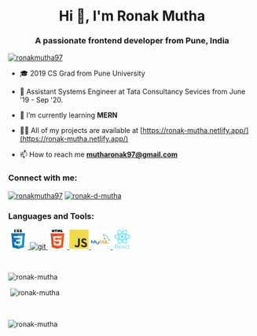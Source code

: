 <h1 align="center">Hi 👋, I'm Ronak Mutha</h1>
<h3 align="center">A passionate frontend developer from Pune, India</h3>

<p align="left"> <a href="https://twitter.com/ronakmutha97" target="blank"><img src="https://img.shields.io/twitter/follow/ronakmutha97?logo=twitter&style=for-the-badge" alt="ronakmutha97" /></a> </p>

- 🎓 2019 CS Grad from Pune University

- 💼 Assistant Systems Engineer at Tata Consultancy Sevices from June '19 - Sep '20.

- 🌱 I’m currently learning **MERN**

- 👨‍💻 All of my projects are available at [https://ronak-mutha.netlify.app/](https://ronak-mutha.netlify.app/)


- 📫 How to reach me **mutharonak97@gmail.com**

<h3 align="left">Connect with me:</h3>
<p align="left">
<a href="https://twitter.com/ronakmutha97" target="blank"><img align="center" src="https://raw.githubusercontent.com/rahuldkjain/github-profile-readme-generator/master/src/images/icons/Social/twitter.svg" alt="ronakmutha97" height="30" width="40" /></a>
<a href="https://linkedin.com/in/ronak-d-mutha" target="blank"><img align="center" src="https://raw.githubusercontent.com/rahuldkjain/github-profile-readme-generator/master/src/images/icons/Social/linked-in-alt.svg" alt="ronak-d-mutha" height="30" width="40" /></a>
</p>

<h3 align="left">Languages and Tools:</h3>
<p align="left"> <a href="https://www.w3schools.com/css/" target="_blank" rel="noreferrer"> <img src="https://raw.githubusercontent.com/devicons/devicon/master/icons/css3/css3-original-wordmark.svg" alt="css3" width="40" height="40"/> </a> <a href="https://git-scm.com/" target="_blank" rel="noreferrer"> <img src="https://www.vectorlogo.zone/logos/git-scm/git-scm-icon.svg" alt="git" width="40" height="40"/> </a> <a href="https://www.w3.org/html/" target="_blank" rel="noreferrer"> <img src="https://raw.githubusercontent.com/devicons/devicon/master/icons/html5/html5-original-wordmark.svg" alt="html5" width="40" height="40"/> </a> <a href="https://developer.mozilla.org/en-US/docs/Web/JavaScript" target="_blank" rel="noreferrer"> <img src="https://raw.githubusercontent.com/devicons/devicon/master/icons/javascript/javascript-original.svg" alt="javascript" width="40" height="40"/> </a> <a href="https://www.mysql.com/" target="_blank" rel="noreferrer"> <img src="https://raw.githubusercontent.com/devicons/devicon/master/icons/mysql/mysql-original-wordmark.svg" alt="mysql" width="40" height="40"/> </a> <a href="https://reactjs.org/" target="_blank" rel="noreferrer"> <img src="https://raw.githubusercontent.com/devicons/devicon/master/icons/react/react-original-wordmark.svg" alt="react" width="40" height="40"/> </a> </p>
<br/>

<p><img align="left" src="https://github-readme-stats.vercel.app/api/top-langs?username=ronak-mutha&show_icons=true&locale=en&layout=compact" alt="ronak-mutha" /></p>
<br>
<p>&nbsp;<img align="center" src="https://github-readme-stats.vercel.app/api?username=ronak-mutha&show_icons=true&locale=en" alt="ronak-mutha" /></p>
<br>

<p><img align="center" src="https://github-readme-streak-stats.herokuapp.com/?user=ronak-mutha&" alt="ronak-mutha" /></p>
